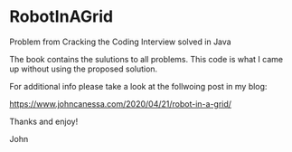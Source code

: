 # RobotInAGrid
Problem from Cracking the Coding Interview solved in Java

The book contains the sulutions to all problems.
This code is what I came up without using the proposed solution.

For additional info please take a look at the follwoing post in my blog:

https://www.johncanessa.com/2020/04/21/robot-in-a-grid/

Thanks and enjoy!

John
